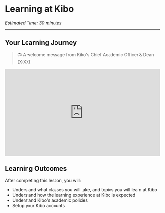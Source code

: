 # Learning at Kibo

*Estimated Time: 30 minutes*

---

## Your Learning Journey

>  📺 A welcome message from Kibo's Chief Academic Officer & Dean (X:XX)

<div style="position: relative; padding-bottom: 56.25%; height: 0;">
  <iframe width="560" height="315" src="https://www.youtube.com/embed/BG-9XWDG9AE" title="YouTube video player" frameborder="0" allow="accelerometer; autoplay; clipboard-write; encrypted-media; gyroscope; picture-in-picture; web-share" allowfullscreen style="position: absolute; top: 0; left: 0; width: 100%; height: 100%;"></iframe>
</div>

## Learning Outcomes
After completing this lesson, you will:
- Understand what classes you will take, and topics you will learn at Kibo
- Understand how the learning experience at Kibo is expected
- Understand Kibo's academic policies 
- Setup your Kibo accounts

